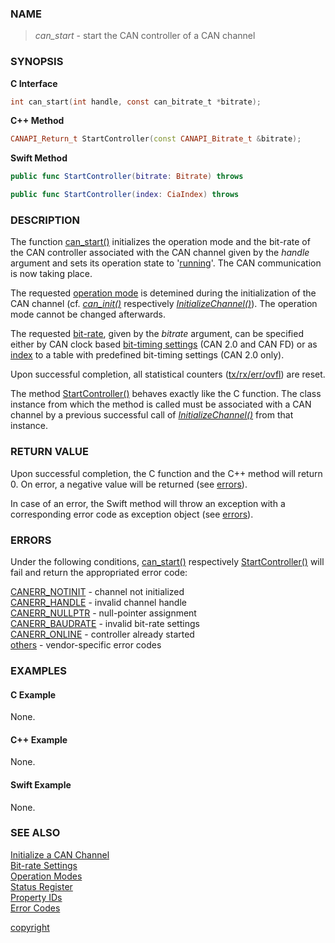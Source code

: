 ### NAME

> *can_start* - start the CAN controller of a CAN channel

### SYNOPSIS

<a id="can_start"></a>
**C Interface**
```C
int can_start(int handle, const can_bitrate_t *bitrate);
```
<a id="startcontroller"></a>
**C++ Method**
```C++
CANAPI_Return_t StartController(const CANAPI_Bitrate_t &bitrate);
```
<a id="func_startcontroller"></a>
**Swift Method**
```Swift
public func StartController(bitrate: Bitrate) throws

public func StartController(index: CiaIndex) throws
```

### DESCRIPTION

The function [can_start()](#can_start) initializes the operation mode and the bit-rate of the CAN controller associated with the CAN channel given by the *handle* argument
and sets its operation state to '[running](/reference/status_register#status_bit_can_stopped)'.
The CAN communication is now taking place.

The requested [operation mode](/reference/operation_modes#name) is detemined during the initialization of the CAN channel (cf. [*can_init()*](/reference/can_init#can_init) respectively [*InitializeChannel()*](/reference/can_init#initializechannel)).
The operation mode cannot be changed afterwards.

The requested [bit-rate](/reference/bitrate_settings#name), given by the *bitrate* argument,
can be specified either by CAN clock based [bit-timing settings](/reference/bitrate_settings#bitrate_frequency) (CAN 2.0 and CAN FD) or
as [index](/reference/bitrate_settings#bitrate_index) to a table with predefined bit-timing settings (CAN 2.0 only).

Upon successful completion, all statistical counters ([tx/rx/err/ovfl](/reference/property_ids#property_defines)) are reset.

The method [StartController()](#startcontroller) behaves exactly like the C function.
The class instance from which the method is called must be associated with a CAN channel by a previous successful call of [*InitializeChannel()*](/reference/can_init#initializechannel) from that instance.

### RETURN VALUE

Upon successful completion, the C function and the C++ method will return 0. On error, a negative value will be returned (see [errors](#errors)).

In case of an error, the Swift method will throw an exception with a corresponding error code as exception object (see [errors](#errors)).

### ERRORS

Under the following conditions, [can_start()](#can_start) respectively [StartController()](#startcontroller) will fail and return the appropriated error code:

[CANERR_NOTINIT](/reference/error_codes#error_notinit)   - channel not initialized \
[CANERR_HANDLE](/reference/error_codes#error_handle)     - invalid channel handle \
[CANERR_NULLPTR](/reference/error_codes#error_nullptr)   - null-pointer assignment \
[CANERR_BAUDRATE](/reference/error_codes#error_baudrate) - invalid bit-rate settings \
[CANERR_ONLINE](/reference/error_codes#error_online)     - controller already started \
[others](/reference/error_codes#error_vendor)            - vendor-specific error codes

### EXAMPLES

#### C Example

None.

#### C++ Example

None.

#### Swift Example

None.

### SEE ALSO

[Initialize a CAN Channel](/reference/can_init#name) \
[Bit-rate Settings](/reference/bitrate_settings#name) \
[Operation Modes](/reference/operation_modes#name) \
[Status Register](/reference/status_register#name) \
[Property IDs](/reference/property_ids#name) \
[Error Codes](/reference/error_codes#name)


[copyright](../copyright.md ':include')